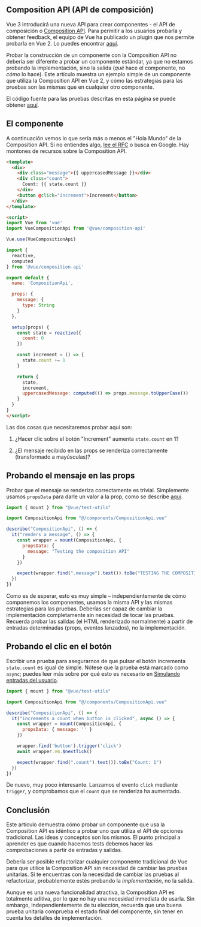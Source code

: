 ## Composition API (API de composición)

Vue 3 introducirá una nueva API para crear componentes - el API de composición o [Composition API](https://vue-composition-api-rfc.netlify.com/#basic-example). Para permitir a los usuarios probarla y obtener feedback, el equipo de Vue ha publicado un plugin que nos permite probarla en Vue 2. Lo puedes encontrar [aquí](https://github.com/vuejs/composition-api). 

Probar la construcción de un componente con la Composition API no debería ser diferente a probar un componente estándar, ya que no estamos probando la implementación, sino la salida (*qué* hace el componente, no *cómo* lo hace). Este artículo muestra un ejemplo simple de un componente que utiliza la Composition API en Vue 2, y cómo las estrategias para las pruebas son las mismas que en cualquier otro componente.

El código fuente para las pruebas descritas en esta página se puede obtener [aquí](https://github.com/lmiller1990/vue-testing-handbook/tree/master/demo-app/tests/unit/CompositionApi.spec.js).

## El componente

A continuación vemos lo que sería más o menos el "Hola Mundo" de la Composition API. Si no entiendes algo, [lee el RFC](https://vue-composition-api-rfc.netlify.com/) o busca en Google. Hay montones de recursos sobre la Composition API.

```html
<template>
  <div>
    <div class="message">{{ uppercasedMessage }}</div>
    <div class="count">
      Count: {{ state.count }}
    </div>
    <button @click="increment">Increment</button>
  </div>
</template>

<script>
import Vue from 'vue'
import VueCompositionApi from '@vue/composition-api'

Vue.use(VueCompositionApi)

import { 
  reactive,
  computed
} from '@vue/composition-api'

export default {
  name: 'CompositionApi',

  props: {
    message: {
      type: String
    }
  },

  setup(props) {
    const state = reactive({
      count: 0
    })

    const increment = () => {
      state.count += 1
    }

    return {
      state,
      increment,
      uppercasedMessage: computed(() => props.message.toUpperCase())
    }
  }
}
</script>
```

Las dos cosas que necesitaremos probar aquí son:

1. ¿Hacer clic sobre el botón "Increment" aumenta `state.count` en 1?

2. ¿El mensaje recibido en las props se renderiza correctamente (transformado a mayúsculas)?

## Probando el mensaje en las props

Probar que el mensaje se renderiza correctamente es trivial. Simplemente usamos `propsData` para darle un valor a la prop, como se describe [aquí](/components-with-props.html).

```js
import { mount } from "@vue/test-utils"

import CompositionApi from "@/components/CompositionApi.vue"

describe("CompositionApi", () => {
  it("renders a message", () => {
    const wrapper = mount(CompositionApi, {
      propsData: {
        message: "Testing the composition API"
      }
    })

    expect(wrapper.find(".message").text()).toBe("TESTING THE COMPOSITION API")
  })
})
```

Como es de esperar, esto es muy simple – independientemente de cómo componemos los componentes, usamos la misma API y las mismas estrategias para las pruebas. Deberías ser capaz de cambiar la implementación completamente sin necesidad de tocar las pruebas. Recuerda probar las salidas (el HTML renderizado normalmente) a partir de entradas determinadas (props, eventos lanzados), no la implementación.

## Probando el clic en el botón

Escribir una prueba para asegurarnos de que pulsar el botón incrementa `state.count` es igual de simple. Nótese que la prueba está marcado como `async`; puedes leer más sobre por qué esto es necesario en [Simulando entradas del usuario](simulating-user-input.html#writing-the-test).

```js
import { mount } from "@vue/test-utils"

import CompositionApi from "@/components/CompositionApi.vue"

describe("CompositionApi", () => {
  it("increments a count when button is clicked", async () => {
    const wrapper = mount(CompositionApi, {
      propsData: { message: '' }
    })

    wrapper.find('button').trigger('click')
    await wrapper.vm.$nextTick()

    expect(wrapper.find(".count").text()).toBe("Count: 1")
  })
})
```

De nuevo, muy poco interesante. Lanzamos el evento `click` mediante `trigger`, y comprobamos que el `count` que se renderiza ha aumentado.

## Conclusión

Este artículo demuestra cómo probar un componente que usa la Composition API es idéntico a probar uno que utiliza el API de opciones tradicional. Las ideas y conceptos son los mismos. El punto principal a aprender es que cuando hacemos tests debemos hacer las comprobaciones a partir de entradas y salidas.

Debería ser posible refactorizar cualquier componente tradicional de Vue para que utilice la Composition API sin necesidad de cambiar las pruebas unitarias. Si te encuentras con la necesidad de cambiar las pruebas al refactorizar, probablemente estés probando la *implementación*, no la salida.

Aunque es una nueva funcionalidad atractiva, la Composition API es totalmente aditiva, por lo que no hay una necesidad inmediata de usarla. Sin embargo, independientemente de tu elección, recuerda que una buena prueba unitaria comprueba el estado final del componente, sin tener en cuenta los detalles de implementación.
